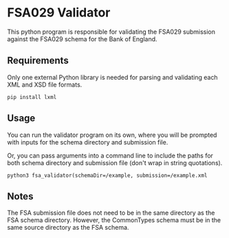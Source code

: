 # FSA029 Validator

This python program is responsible for validating the FSA029 submission against the FSA029 schema for the Bank of England.

## Requirements

Only one external Python library is needed for parsing and validating each XML and XSD file formats.

```pip install lxml```

## Usage

You can run the validator program on its own, where you will be prompted with inputs for the schema directory and submission file.

Or, you can pass arguments into a command line to include the paths for both schema directory and submission file (don't  wrap in string quotations).

```python3 fsa_validator(schemaDir=/example, submission=/example.xml```


## Notes

The FSA submission file does not need to be in the same directory as the FSA schema directory. However, the CommonTypes schema must be in the same source directory as the FSA schema.